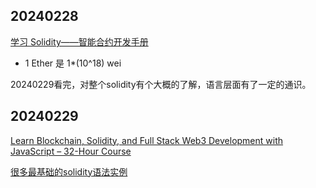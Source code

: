 ## 20240228 
[学习 Solidity——智能合约开发手册](https://www.freecodecamp.org/chinese/news/learn-solidity-handbook/)

- 1 Ether 是 1*(10^18) wei

20240229看完，对整个solidity有个大概的了解，语言层面有了一定的通识。

## 20240229
[Learn Blockchain, Solidity, and Full Stack Web3 Development with JavaScript – 32-Hour Course](https://www.youtube.com/watch?v=gyMwXuJrbJQ&t=59657s)

[很多最基础的solidity语法实例](https://solidity-by-example.org/)